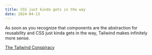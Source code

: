 ```yaml
---
title: CSS just kinda gets in the way
date: 2024-04-13
---
```


As soon as you recognize that components are the abstraction for reusability and CSS just kinda gets in the way, Tailwind makes infinitely more sense.

[The Tailwind Conspiracy](https://www.youtube.com/watch?v=yGBjXsrwK4M)
